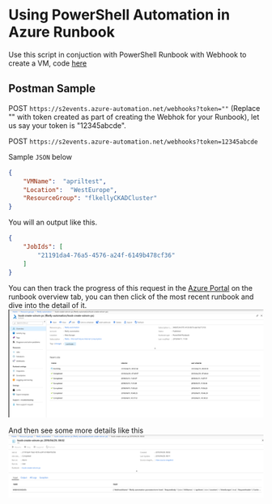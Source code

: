 # Using PowerShell Automation in Azure Runbook

Use this script in conjuction with PowerShell Runbook with Webhook to create a VM, code [here](/runbooks/powershell/createVMrunbook.ps1)

## Postman Sample

POST `https://s2events.azure-automation.net/webhooks?token=""` (Replace "" with token created as part of creating the Webhok for your Runbook), let us say your token is "12345abcde".

POST `https://s2events.azure-automation.net/webhooks?token=12345abcde`

Sample `JSON` below

```json
{
    "VMName":  "apriltest",
    "Location":  "WestEurope",
    "ResourceGroup": "flkellyCKADCluster"
}
```

You will an output like this.

```json
{
    "JobIds": [
        "21191da4-76a5-4576-a24f-6149b478cf36"
    ]
}
```

You can then track the progress of this request in the [Azure Portal](https://portal.azure.com) on the runbook overview tab, you can then click of the most recent runbook and dive into the detail of it.
![Runbook Overview](/runbooks/powershell/runbook_overview.png)

And then see some more details like this
![Runbook Job Details](/runbooks/powershell/runbook_job_details.png)

